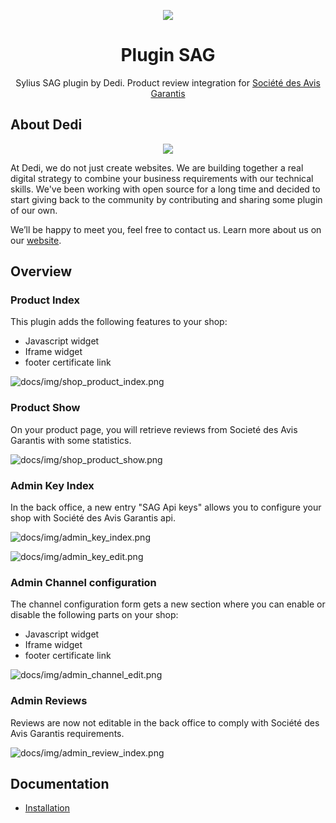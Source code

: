 <p align="center">
    <a href="https://sylius.com" target="_blank">
        <img src="https://demo.sylius.com/assets/shop/img/logo.png" />
    </a>
</p>

<h1 align="center">Plugin SAG</h1>

<p align="center">Sylius SAG plugin by Dedi. Product review integration for <a href="https://www.societe-des-avis-garantis.fr/">Société des Avis Garantis</a></p>

<h2>About Dedi</h2>

<p align="center">
    <a href="https://www.dedi-agency.com" target="_blank">
        <img src="https://www.dedi-agency.com/wp-content/uploads/2014/05/Dedi_logo_HD.png" />
    </a>
</p>

<p>

At Dedi, we do not just create websites. We are building together a real digital strategy to combine your business requirements with our technical skills. We've been working with open source for a long time and decided to start giving back to the community by contributing and sharing some plugin of our own.

We’ll be happy to meet you, feel free to contact us. Learn more about us on our <a href="https://www.dedi-agency.com" target="_blank">website</a>.
</p>

## Overview

### Product Index

This plugin adds the following features to your shop:
* Javascript widget
* Iframe widget
* footer certificate link

![docs/img/shop_product_index.png](doc/img/shop_product_index.png)

### Product Show

On your product page, you will retrieve reviews from Societé des Avis Garantis with some statistics.
 
![docs/img/shop_product_show.png](doc/img/shop_product_show.png)

### Admin Key Index

In the back office, a new entry "SAG Api keys" allows you to configure your shop with Société des Avis Garantis api.

![docs/img/admin_key_index.png](doc/img/admin_key_index.png)

![docs/img/admin_key_edit.png](doc/img/admin_key_edit.png)

### Admin Channel configuration

The channel configuration form gets a new section where you can enable or disable the following parts on your shop:
* Javascript widget
* Iframe widget
* footer certificate link

![docs/img/admin_channel_edit.png](doc/img/admin_channel_edit.png)

### Admin Reviews

Reviews are now not editable in the back office to comply with Société des Avis Garantis requirements.

![docs/img/admin_review_index.png](doc/img/admin_review_index.png)

## Documentation

- [Installation](doc/INSTALL.md)
